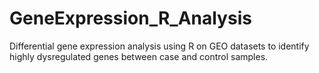 # GeneExpression_R_Analysis
Differential gene expression analysis using R on GEO datasets to identify highly dysregulated genes between case and control samples.
